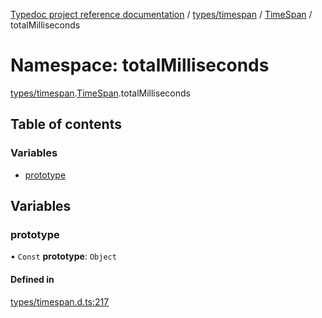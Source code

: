 [Typedoc project reference documentation](../README.md) / [types/timespan](types_timespan.md) / [TimeSpan](types_timespan.timespan.md) / totalMilliseconds

# Namespace: totalMilliseconds

[types/timespan](types_timespan.md).[TimeSpan](types_timespan.timespan.md).totalMilliseconds

## Table of contents

### Variables

- [prototype](types_timespan.timespan.totalmilliseconds.md#prototype)

## Variables

### prototype

• `Const` **prototype**: `Object`

#### Defined in

[types/timespan.d.ts:217](https://github.com/DocuWare/REST-Sample-TS/blob/828b3d4/src/types/timespan.d.ts#L217)
